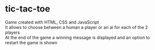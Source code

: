 # tic-tac-toe

Game created with HTML, CSS and JavaScript  
It allows to choose between a human a player or an ai for each of the 2 players  
At the end of the game a winning message is displayed and an option to restart the game is shown
